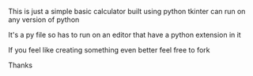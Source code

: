 This is just a simple basic calculator built using python tkinter can run on any version of python

It's a py file so has to run on an editor that have a python extension in it

If you feel like creating something even better feel free to fork 

Thanks 

